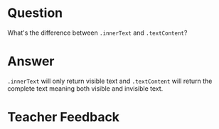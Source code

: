 # Question
What's the difference between `.innerText` and `.textContent`?

# Answer
`.innerText` will only return visible text and `.textContent` will return the complete text meaning both visible and invisible text.

# Teacher Feedback